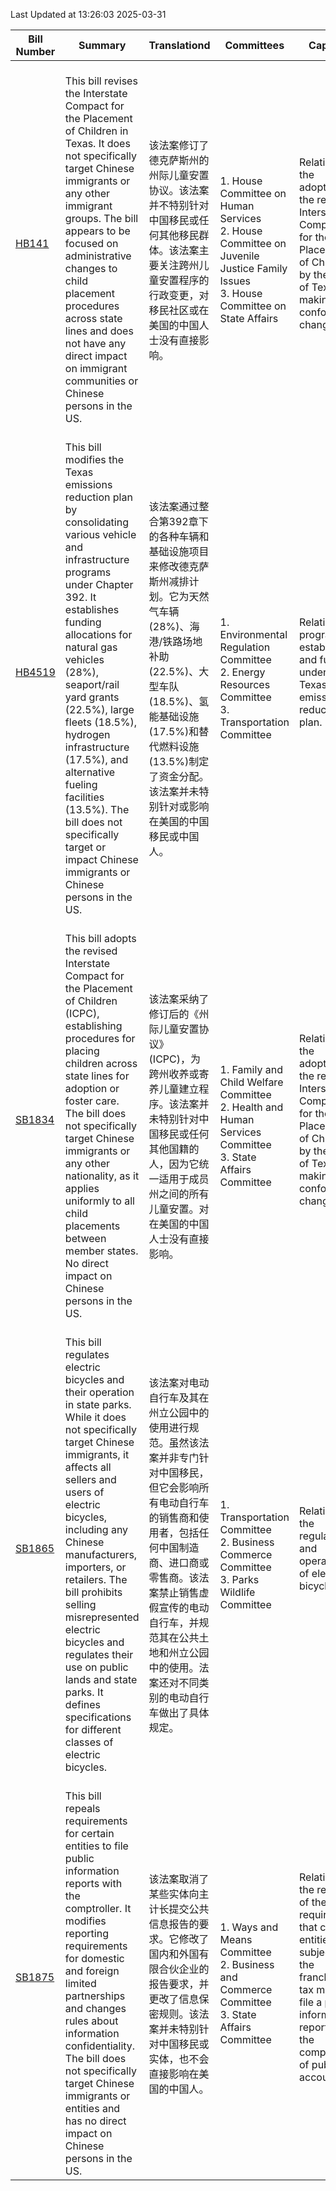 Last Updated at 13:26:03 2025-03-31

|Bill Number|Summary|Translationd|Committees|Caption|Authors|Last Actiond|
|-|-|-|-|-|-|-|
|[HB141](https://capitol.texas.gov/BillLookup/History.aspx?LegSess=89R&Bill=HB141)|<br>This bill revises the Interstate Compact for the Placement of Children in Texas. It does not specifically target Chinese immigrants or any other immigrant groups. The bill appears to be focused on administrative changes to child placement procedures across state lines and does not have any direct impact on immigrant communities or Chinese persons in the US.<br>|<br>该法案修订了德克萨斯州的州际儿童安置协议。该法案并不特别针对中国移民或任何其他移民群体。该法案主要关注跨州儿童安置程序的行政变更，对移民社区或在美国的中国人士没有直接影响。<br>|<br>1. House Committee on Human Services<br>2. House Committee on Juvenile Justice  Family Issues<br>3. House Committee on State Affairs<br>|Relating to the adoption of the revised Interstate Compact for the Placement of Children by the State of Texas; making conforming changes.|Manuel|03/11/2025 H Left pending in committee|
|[HB4519](https://capitol.texas.gov/BillLookup/History.aspx?LegSess=89R&Bill=HB4519)|<br>This bill modifies the Texas emissions reduction plan by consolidating various vehicle and infrastructure programs under Chapter 392. It establishes funding allocations for natural gas vehicles (28%), seaport/rail yard grants (22.5%), large fleets (18.5%), hydrogen infrastructure (17.5%), and alternative fueling facilities (13.5%). The bill does not specifically target or impact Chinese immigrants or Chinese persons in the US.<br>|<br>该法案通过整合第392章下的各种车辆和基础设施项目来修改德克萨斯州减排计划。它为天然气车辆(28%)、海港/铁路场地补助(22.5%)、大型车队(18.5%)、氢能基础设施(17.5%)和替代燃料设施(13.5%)制定了资金分配。该法案并未特别针对或影响在美国的中国移民或中国人。<br>|<br>1. Environmental Regulation Committee<br>2. Energy Resources Committee<br>3. Transportation Committee<br>|Relating to programs established and funded under the Texas emissions reduction plan.|Ordaz|03/12/2025 H Filed|
|[SB1834](https://capitol.texas.gov/BillLookup/History.aspx?LegSess=89R&Bill=SB1834)|<br>This bill adopts the revised Interstate Compact for the Placement of Children (ICPC), establishing procedures for placing children across state lines for adoption or foster care. The bill does not specifically target Chinese immigrants or any other nationality, as it applies uniformly to all child placements between member states. No direct impact on Chinese persons in the US.<br>|<br>该法案采纳了修订后的《州际儿童安置协议》(ICPC)，为跨州收养或寄养儿童建立程序。该法案并未特别针对中国移民或任何其他国籍的人，因为它统一适用于成员州之间的所有儿童安置。对在美国的中国人士没有直接影响。<br>|<br>1. Family and Child Welfare Committee<br>2. Health and Human Services Committee<br>3. State Affairs Committee<br>|Relating to the adoption of the revised Interstate Compact for the Placement of Children by the State of Texas; making conforming changes.|Sparks|03/13/2025 S Referred to Health & Human Services|
|[SB1865](https://capitol.texas.gov/BillLookup/History.aspx?LegSess=89R&Bill=SB1865)|<br>This bill regulates electric bicycles and their operation in state parks. While it does not specifically target Chinese immigrants, it affects all sellers and users of electric bicycles, including any Chinese manufacturers, importers, or retailers. The bill prohibits selling misrepresented electric bicycles and regulates their use on public lands and state parks. It defines specifications for different classes of electric bicycles.<br>|<br>该法案对电动自行车及其在州立公园中的使用进行规范。虽然该法案并非专门针对中国移民，但它会影响所有电动自行车的销售商和使用者，包括任何中国制造商、进口商或零售商。该法案禁止销售虚假宣传的电动自行车，并规范其在公共土地和州立公园中的使用。法案还对不同类别的电动自行车做出了具体规定。<br>|<br>1. Transportation Committee<br>2. Business  Commerce Committee<br>3. Parks  Wildlife Committee<br>|Relating to the regulation and operation of electric bicycles.|Eckhardt|03/17/2025 S Referred to Transportation|
|[SB1875](https://capitol.texas.gov/BillLookup/History.aspx?LegSess=89R&Bill=SB1875)|<br>This bill repeals requirements for certain entities to file public information reports with the comptroller. It modifies reporting requirements for domestic and foreign limited partnerships and changes rules about information confidentiality. The bill does not specifically target Chinese immigrants or entities and has no direct impact on Chinese persons in the US.<br>|<br>该法案取消了某些实体向主计长提交公共信息报告的要求。它修改了国内和外国有限合伙企业的报告要求，并更改了信息保密规则。该法案并未特别针对中国移民或实体，也不会直接影响在美国的中国人。<br>|<br>1. Ways and Means Committee<br>2. Business and Commerce Committee<br>3. State Affairs Committee<br>|Relating to the repeal of the requirement that certain entities subject to the franchise tax must file a public information report with the comptroller of public accounts.|Perry|03/17/2025 S Referred to Business & Commerce|
